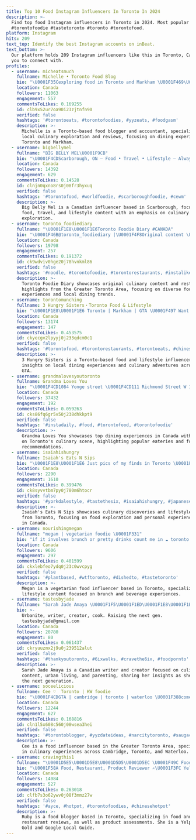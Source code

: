 ```yaml
---
title: Top 10 Food Instagram Influencers In Toronto In 2024
description: >-
  Find top food Instagram influencers in Toronto in 2024. Most popular hashtags:
  #torontofoodie #tastetoronto #toronto #torontofood.
platform: Instagram
hits: 209
text_top: Identify the best Instagram accounts on inBeat.
text_bottom: >-
  Our platform holds 209 Instagram influencers like this in Toronto, Canada for
  you to connect with.
profiles:
  - username: micheatsmuch
    fullname: Michelle • Toronto Food Blog
    bio: "\U0001F35Cexploring food in Toronto and Markham \U0001F469\U0001F3FB‍\U0001F4BBaccountant by day, foodie by night \U0001F48Cdm / email for tasty partnerships"
    location: Canada
    followers: 11063
    engagement: 557
    commentsToLikes: 0.169255
    id: clb9x52ur7oa90i23zjtnfn90
    verified: false
    hashtags: '#torontoeats, #torontofoodies, #yyzeats, #foodgasm'
    description: >-
      Michelle is a Toronto-based food blogger and accountant, specializing in
      local culinary exploration and reviews, focusing on dining experiences in
      Toronto and Markham.
  - username: bigbellymel
    fullname: "BIG BELLY MEL\U0001F9CB"
    bio: "\U0001F4CDScarborough, ON — Food • Travel • Lifestyle — Always thinking about my next bite! — TikTok: bigbellymel \U0001F48C Bigbellymel@gmail.com"
    location: Canada
    followers: 14392
    engagement: 629
    commentsToLikes: 0.14528
    id: clnjn0qxno8rs0j08fr3hyxuq
    verified: false
    hashtags: '#torontofood, #worldfoodie, #scarboroughfoodie, #cewm'
    description: >-
      Big Belly Mel is a Canadian influencer based in Scarborough, focusing on
      food, travel, and lifestyle content with an emphasis on culinary
      exploration.
  - username: toronto_foodiediary
    fullname: "\U0001F1E8\U0001F1E6Toronto Foodie Diary #CANADA"
    bio: "\U0001F46B@toronto_foodiediary |\U0001F4F8Original content \U0001F4CDGreater #TORONTO Area & beyond \U0001F48Ctorontofoodiediary2018@gmail.com \U0001F373\U0001F370\U0001F95E\U0001F363\U0001F355\U0001F32E\U0001F35C\U0001F958\U0001F357\U0001F375\U0001F9CB ©️2018TFD. All rights reserved"
    location: Canada
    followers: 19798
    engagement: 257
    commentsToLikes: 0.191372
    id: ck9wdviv0hge20j78hvnkml86
    verified: false
    hashtags: '#noodle, #torontofoodie, #torontorestaurants, #instalike'
    description: >-
      Toronto Foodie Diary showcases original culinary content and restaurant
      highlights from the Greater Toronto Area, focusing on diverse food
      experiences and local dining trends.
  - username: torontomunching
    fullname: 3 Hungry Sisters・Toronto Food & Lifestyle
    bio: "\U0001F1E8\U0001F1E6 Toronto | Markham | GTA \U0001F497 Want to collab? DM or email us! \U0001F48C tomunching@gmail.com \U0001F370 @tiffaanylai, @miche.msl, with a @xchera on top"
    location: Canada
    followers: 13174
    engagement: 147
    commentsToLikes: 0.453575
    id: ckyecgv2lpyyj0j233qdcm0c1
    verified: false
    hashtags: '#torontofood, #torontorestaurants, #torontoeats, #chinesefood'
    description: >-
      3 Hungry Sisters is a Toronto-based food and lifestyle influencer, sharing
      insights on local dining experiences and culinary adventures across the
      GTA.
  - username: grandmalovesyoutoronto
    fullname: Grandma Loves You
    bio: "\U0001F4CD1084 Yonge street \U0001F4CD111 Richmond Street W 100 Top places to eat in Canada by Yelp 2022/2023"
    location: Canada
    followers: 37432
    engagement: 192
    commentsToLikes: 0.059263
    id: cks86fq6gr5v50j238dhkkpt9
    verified: false
    hashtags: '#instadaily, #food, #torontofood, #torontofoodie'
    description: >-
      Grandma Loves You showcases top dining experiences in Canada with a focus
      on Toronto's culinary scene, highlighting popular eateries and food
      recommendations.
  - username: isaiahishungry
    fullname: Isaiah's Eats N Sips
    bio: "\U0001F1E8\U0001F1E6 Just pics of my finds in Toronto \U0001F60B \U0001F4DA Stories showcasing my life and hobbies \U0001F4E9 DM for promos, giveaways, and collabs! #IsaiahIsHungry"
    location: Canada
    followers: 2290
    engagement: 1610
    commentsToLikes: 0.399476
    id: ck8syvvtbm7py0j780m6htocr
    verified: false
    hashtags: '#yorkdalestyle, #tastethesix, #isaiahishungry, #japanesefood'
    description: >-
      Isaiah's Eats N Sips showcases culinary discoveries and lifestyle insights
      from Toronto, focusing on food exploration and personal experiences. Based
      in Canada.
  - username: nourishingmegan
    fullname: "megan | vegetarian foodie \U0001F331"
    bio: "if it involves brunch or pretty drinks count me in ☁️ toronto | lifestyle ↠ @megannkim \U0001F375 dm/email for collabs ☻︎"
    location: Canada
    followers: 9606
    engagement: 297
    commentsToLikes: 0.401599
    id: ckxlebfeo7ydq0j23c0wvcpyg
    verified: false
    hashtags: '#plantbased, #wtftoronto, #dishedto, #tastetoronto'
    description: >-
      Megan is a vegetarian food influencer based in Toronto, specializing in
      lifestyle content focused on brunch and beverage experiences.
  - username: tastesbyjade
    fullname: "Sarah Jade Amaya \U0001F1F5\U0001F1ED\U0001F1E8\U0001F1E6"
    bio: >-
      Urbanite, writer, creator, cook. Raising the next gen.
      tastesbyjade@gmail.com
    location: Canada
    followers: 20780
    engagement: 80
    commentsToLikes: 0.061437
    id: ckryuuzmx2j9u0j239512alut
    verified: false
    hashtags: '#thankyoutoronto, #6ixwalks, #cravethe6ix, #foodpornto'
    description: >-
      Sarah Jade Amaya is a Canadian writer and creator focused on culinary
      content, urban living, and parenting, sharing her insights as she raises
      the next generation.
  - username: soceelicious
    fullname: Cee ♡  Toronto | KW foodie
    bio: "\U0001F4CDGTA | cambridge | toronto | waterloo \U0001F388come eat with me! \U0001F48Cdm/ email for inquiries ❤️soceelicious@gmail.com"
    location: Canada
    followers: 12244
    engagement: 627
    commentsToLikes: 0.168816
    id: cln1l5x608c560j08wsea3hei
    verified: false
    hashtags: '#torontoblogger, #yyzdateideas, #narcitytoronto, #saugacity'
    description: >-
      Cee is a food influencer based in the Greater Toronto Area, specializing
      in culinary experiences across Cambridge, Toronto, and Waterloo.
  - username: cravingthis1
    fullname: "\U0001D5E5\U0001D5E8\U0001D5D5\U0001D5EC \U0001F49C Food Blogger | Toronto | GTA"
    bio: "\U0001F58A️ Food, Restaurant, Product Reviewer ✍\U0001F3FC Yelp Elite Gold | Google LG L8 \U0001F6A8 PERMISSION REQUIRED to Repost \U0001F4E7 Work with me via DM or Email"
    location: Canada
    followers: 14084
    engagement: 527
    commentsToLikes: 0.263018
    id: clfb7s3o62ywv0j08f3mmz27w
    verified: false
    hashtags: '#ayce, #hotpot, #torontofoodies, #chinesehotpot'
    description: >-
      Ruby is a food blogger based in Toronto, specializing in food and
      restaurant reviews, as well as product assessments. She is a Yelp Elite
      Gold and Google Local Guide.
---
```


